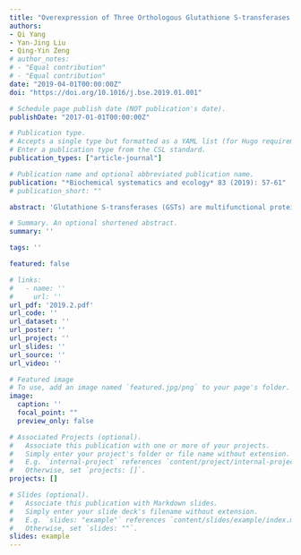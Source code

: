 ```yaml
---
title: "Overexpression of Three Orthologous Glutathione S-transferases from Populus Increased Salt and Drought Resistance in Arabidopsis"
authors:
- Qi Yang
- Yan-Jing Liu
- Qing-Yin Zeng
# author_notes:
# - "Equal contribution"
# - "Equal contribution"
date: "2019-04-01T00:00:00Z"
doi: "https://doi.org/10.1016/j.bse.2019.01.001" 

# Schedule page publish date (NOT publication's date).
publishDate: "2017-01-01T00:00:00Z"

# Publication type.
# Accepts a single type but formatted as a YAML list (for Hugo requirements).
# Enter a publication type from the CSL standard.
publication_types: ["article-journal"]

# Publication name and optional abbreviated publication name.
publication: "*Biochemical systematics and ecology* 83 (2019): 57-61"
# publication_short: ""

abstract: 'Glutathione S-transferases (GSTs) are multifunctional proteins and play a role in detoxification of xenobiotics as well as prevention of oxidative damage. This study exogenously overexpressed PtGSTF4 from Populus trichocarpa and its two orthologs from Populus yatungensis and Populus euphratica in Arabidopsis thaliana, respectively. To elucidate the function of three GSTF4 proteins in stress response, we compared germination and seedling growth in transgenic Arabidopsis with salt and drought treatments. All three Populus GSTF4 genes overexpressed Arabidopsis showed enhanced resistance to salt stress and drought. GSTF4 transgenic plants accumulated less hydrogen peroxide and more chlorophylls and decreased levels of lipid peroxidation under salt stress and drought comparing to the mock control plants. The difference observed by GSH and GSSG measurements indicated GSTF4 proteins may involve in glutathione-dependent peroxide scavenging which lead to reduced oxidative damage. The Arabidopsis transformed with the GSTF4 gene form P. euphratica showed higher germination rate and different performance of affecting GSSG contents comparing with the other two orthologous GST genes under NaCl treatment. These results suggested three Populus GSTF4 orthologs may have functional divergence in stress responding. This study provides insights into molecular mechanisms that underlie salt and drought stress tolerance of Phi GSTs and gives evidence for the functional divergence among orthologs in vivo.'

# Summary. An optional shortened abstract.
summary: ''

tags: ''

featured: false

# links:
#   - name: ''
#     url: ''
url_pdf: '2019.2.pdf'
url_code: ''
url_dataset: ''
url_poster: ''
url_project: ''
url_slides: ''
url_source: ''
url_video: ''

# Featured image
# To use, add an image named `featured.jpg/png` to your page's folder. 
image:
  caption: ''
  focal_point: ""
  preview_only: false

# Associated Projects (optional).
#   Associate this publication with one or more of your projects.
#   Simply enter your project's folder or file name without extension.
#   E.g. `internal-project` references `content/project/internal-project/index.md`.
#   Otherwise, set `projects: []`.
projects: []

# Slides (optional).
#   Associate this publication with Markdown slides.
#   Simply enter your slide deck's filename without extension.
#   E.g. `slides: "example"` references `content/slides/example/index.md`.
#   Otherwise, set `slides: ""`.
slides: example
---
```



